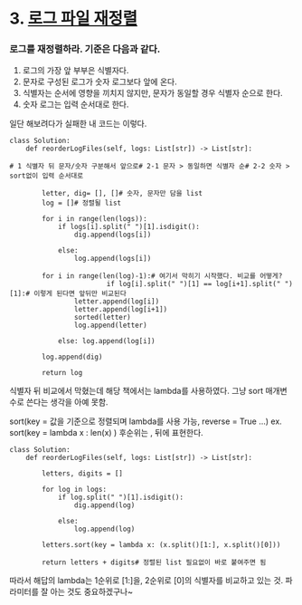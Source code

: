 # 3. [로그 파일 재정렬](https://leetcode.com/problems/reorder-data-in-log-files/)



### 로그를 재정렬하라. 기준은 다음과 같다.
1. 로그의 가장 앞 부부은 식별자다.
2. 문자로 구성된 로그가 숫자 로그보다 앞에 온다.
3. 식별자는 순서에 영향을 끼치지 않지만, 문자가 동일할 경우 식별자 순으로 한다.
4. 숫자 로그는 입력 순서대로 한다.

일단 해보려다가 실패한 내 코드는 이렇다.

```
class Solution:
    def reorderLogFiles(self, logs: List[str]) -> List[str]:

# 1 식별자 뒤 문자/숫자 구분해서 앞으로# 2-1 문자 > 동일하면 식별자 순# 2-2 숫자 > sort없이 입력 순서대로

        letter, dig= [], []# 숫자, 문자만 담을 list
        log = []# 정렬될 list

        for i in range(len(logs)):
            if logs[i].split(" ")[1].isdigit():
                dig.append(logs[i])

            else:
                log.append(logs[i])

        for i in range(len(log)-1):# 여기서 막히기 시작했다. 비교를 어떻게?
						if log[i].split(" ")[1] == log[i+1].split(" ")[1]:# 이렇게 된다면 앞뒤만 비교된다
                letter.append(log[i])
                letter.append(log[i+1])
                sorted(letter)
                log.append(letter)

            else: log.append(log[i])

        log.append(dig)

        return log
```

식별자 뒤 비교에서 막혔는데 해당 책에서는 lambda를 사용하였다.
그냥 sort 매개변수로 쓴다는 생각을 아예 못함.

sort(key = 값을 기준으로 정렬되며 lambda를 사용 가능, reverse = True ...)
ex. sort(key = lambda x : len(x) )
후순위는 , 뒤에 표현한다.

```
class Solution:
    def reorderLogFiles(self, logs: List[str]) -> List[str]:

        letters, digits = []

        for log in logs:
            if log.split(" ")[1].isdigit():
                dig.append(log)

            else:
                log.append(log)

        letters.sort(key = lambda x: (x.split()[1:], x.split()[0]))

        return letters + digits# 정렬된 list 필요없이 바로 붙여주면 됨
```

따라서 해답의 lambda는 1순위로 [1:]을, 2순위로 [0]의 식별자를 비교하고 있는 것.
파라미터를 잘 아는 것도 중요하겠구나~
